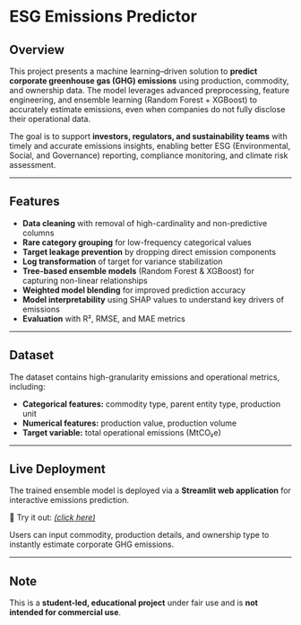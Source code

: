 # ESG Emissions Predictor

## Overview

This project presents a machine learning–driven solution to **predict corporate greenhouse gas (GHG) emissions** using production, commodity, and ownership data. The model leverages advanced preprocessing, feature engineering, and ensemble learning (Random Forest + XGBoost) to accurately estimate emissions, even when companies do not fully disclose their operational data.

The goal is to support **investors, regulators, and sustainability teams** with timely and accurate emissions insights, enabling better ESG (Environmental, Social, and Governance) reporting, compliance monitoring, and climate risk assessment.

---

## Features

* **Data cleaning** with removal of high-cardinality and non-predictive columns
* **Rare category grouping** for low-frequency categorical values
* **Target leakage prevention** by dropping direct emission components
* **Log transformation** of target for variance stabilization
* **Tree-based ensemble models** (Random Forest & XGBoost) for capturing non-linear relationships
* **Weighted model blending** for improved prediction accuracy
* **Model interpretability** using SHAP values to understand key drivers of emissions
* **Evaluation** with R², RMSE, and MAE metrics

---

## Dataset

The dataset contains high-granularity emissions and operational metrics, including:

* **Categorical features:** commodity type, parent entity type, production unit
* **Numerical features:** production value, production volume
* **Target variable:** total operational emissions (MtCO₂e)

---

## Live Deployment

The trained ensemble model is deployed via a **Streamlit web application** for interactive emissions prediction.

🔗 Try it out:
*[(click here)](https://esg-emissions-predictor.streamlit.app/)*

Users can input commodity, production details, and ownership type to instantly estimate corporate GHG emissions.

---

## Note

This is a **student-led, educational project** under fair use and is **not intended for commercial use**.
